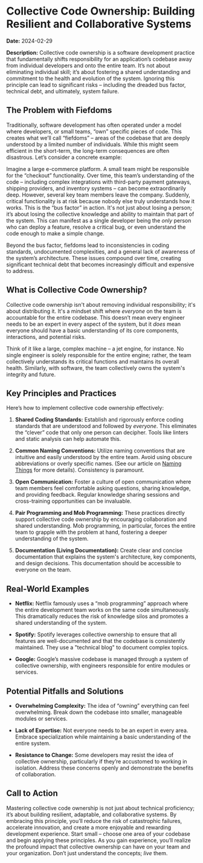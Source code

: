 # Collective Code Ownership: Building Resilient and Collaborative Systems

**Date:** 2024-02-29

**Description:** Collective code ownership is a software development practice that fundamentally shifts responsibility for an application’s codebase away from individual developers and onto the entire team. It’s not about eliminating individual skill; it’s about fostering a shared understanding and commitment to the health and evolution of the system. Ignoring this principle can lead to significant risks – including the dreaded bus factor, technical debt, and ultimately, system failure.

## The Problem with Fiefdoms

Traditionally, software development has often operated under a model where developers, or small teams, “own” specific pieces of code. This creates what we’ll call “fiefdoms” – areas of the codebase that are deeply understood by a limited number of individuals. While this might seem efficient in the short-term, the long-term consequences are often disastrous. Let’s consider a concrete example:

Imagine a large e-commerce platform. A small team might be responsible for the “checkout” functionality. Over time, this team’s understanding of the code – including complex integrations with third-party payment gateways, shipping providers, and inventory systems – can become extraordinarily deep. However, several key team members leave the company. Suddenly, critical functionality is at risk because nobody else truly understands how it works. This is the “bus factor” in action. It's not just about losing a person; it’s about losing the collective knowledge and ability to maintain that part of the system. This can manifest as a single developer being the _only_ person who can deploy a feature, resolve a critical bug, or even understand the code enough to make a simple change.

Beyond the bus factor, fiefdoms lead to inconsistencies in coding standards, undocumented complexities, and a general lack of awareness of the system’s architecture. These issues compound over time, creating significant technical debt that becomes increasingly difficult and expensive to address.

## What is Collective Code Ownership?

Collective code ownership isn't about removing individual responsibility; it's about distributing it. It's a mindset shift where _everyone_ on the team is accountable for the entire codebase. This doesn’t mean every engineer needs to be an expert in every aspect of the system, but it _does_ mean everyone should have a basic understanding of its core components, interactions, and potential risks.

Think of it like a large, complex machine – a jet engine, for instance. No single engineer is solely responsible for the entire engine; rather, the team collectively understands its critical functions and maintains its overall health. Similarly, with software, the team collectively owns the system's integrity and future.

## Key Principles and Practices

Here’s how to implement collective code ownership effectively:

1. **Shared Coding Standards:** Establish and rigorously enforce coding standards that are understood and followed by _everyone_. This eliminates the “clever” code that only one person can decipher. Tools like linters and static analysis can help automate this.

2. **Common Naming Conventions:** Utilize naming conventions that are intuitive and easily understood by the entire team. Avoid using obscure abbreviations or overly specific names. (See our article on [Naming Things](naming-things.md) for more details). Consistency is paramount.

3. **Open Communication:** Foster a culture of open communication where team members feel comfortable asking questions, sharing knowledge, and providing feedback. Regular knowledge sharing sessions and cross-training opportunities can be invaluable.

4. **Pair Programming and Mob Programming:** These practices directly support collective code ownership by encouraging collaboration and shared understanding. Mob programming, in particular, forces the entire team to grapple with the problem at hand, fostering a deeper understanding of the system.

5. **Documentation (Living Documentation):** Create clear and concise documentation that explains the system's architecture, key components, and design decisions. This documentation should be accessible to everyone on the team.

## Real-World Examples

- **Netflix:** Netflix famously uses a “mob programming” approach where the entire development team works on the same code simultaneously. This dramatically reduces the risk of knowledge silos and promotes a shared understanding of the system.

- **Spotify:** Spotify leverages collective ownership to ensure that all features are well-documented and that the codebase is consistently maintained. They use a "technical blog" to document complex topics.

- **Google:** Google’s massive codebase is managed through a system of collective ownership, with engineers responsible for entire modules or services.

## Potential Pitfalls and Solutions

- **Overwhelming Complexity:** The idea of “owning” everything can feel overwhelming. Break down the codebase into smaller, manageable modules or services.

- **Lack of Expertise:** Not everyone needs to be an expert in every area. Embrace specialization while maintaining a basic understanding of the entire system.

- **Resistance to Change:** Some developers may resist the idea of collective ownership, particularly if they’re accustomed to working in isolation. Address these concerns openly and demonstrate the benefits of collaboration.

## Call to Action

Mastering collective code ownership is not just about technical proficiency; it’s about building resilient, adaptable, and collaborative systems. By embracing this principle, you’ll reduce the risk of catastrophic failures, accelerate innovation, and create a more enjoyable and rewarding development experience. Start small – choose one area of your codebase and begin applying these principles. As you gain experience, you’ll realize the profound impact that collective ownership can have on your team and your organization. Don’t just understand the concepts; _live_ them.
